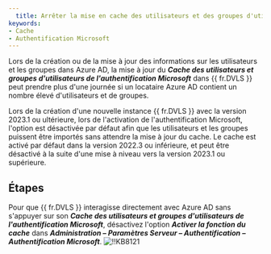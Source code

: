 ```yaml
---
  title: Arrêter la mise en cache des utilisateurs et des groupes d'utilisateurs.
keywords:
- Cache
- Authentification Microsoft
---
```

Lors de la création ou de la mise à jour des informations sur les utilisateurs et les groupes dans Azure AD, la mise à jour du ***Cache des utilisateurs et groupes d'utilisateurs de l'authentification Microsoft*** dans {{ fr.DVLS }} peut prendre plus d'une journée si un locataire Azure AD contient un nombre élevé d'utilisateurs et de groupes. 

Lors de la création d'une nouvelle instance {{ fr.DVLS }} avec la version 2023.1 ou ultérieure, lors de l'activation de l'authentification Microsoft, l'option est désactivée par défaut afin que les utilisateurs et les groupes puissent être importés sans attendre la mise à jour du cache. Le cache est activé par défaut dans la version 2022.3 ou inférieure, et peut être désactivé à la suite d'une mise à niveau vers la version 2023.1 ou supérieure.

## Étapes

Pour que {{ fr.DVLS }} interagisse directement avec Azure AD sans s'appuyer sur son ***Cache des utilisateurs et groupes d'utilisateurs de l'authentification Microsoft***, désactivez l'option ***Activer la fonction du cache*** dans ***Administration – Paramètres Serveur – Authentification – Authentification Microsoft***.
![!!KB8121](https://webdevolutions.azureedge.net/docs/fr/kb/KB8121.png)
